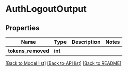 # AuthLogoutOutput

## Properties
Name | Type | Description | Notes
------------ | ------------- | ------------- | -------------
**tokens_removed** | **int** |  | 

[[Back to Model list]](../README.md#documentation-for-models) [[Back to API list]](../README.md#documentation-for-api-endpoints) [[Back to README]](../README.md)


